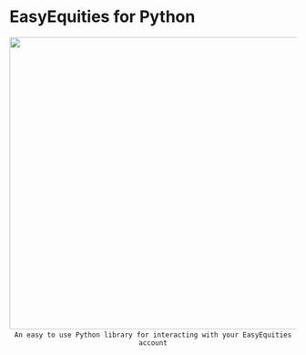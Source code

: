 # EasyEquities for Python
<p align="center">  
  <img width="512" src="https://github.com/lohanjs/images/blob/main/EasyEquities.png?raw=true"
       
       An easy to use Python library for interacting with your EasyEquities account
</p>


